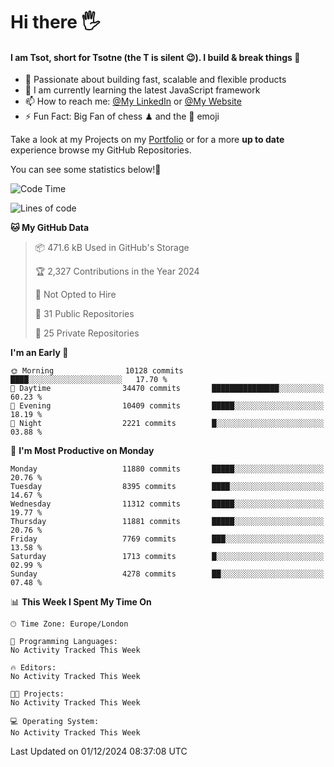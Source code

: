 # Hi there :raised_hand_with_fingers_splayed:
#### I am Tsot, short for Tsotne (the T is silent :wink:). I build & break things :space_invader:
- :telescope: Passionate about building fast, scalable and flexible products
- :seedling: I am currently learning the latest JavaScript framework 
- :mailbox: How to reach me: [@My LinkedIn](https://www.linkedin.com/in/tsotne-gvadzabia/) or [@My Website](https://tsotne.co.uk/contact)
- :zap: Fun Fact: Big Fan of chess ♟ and the 👾 emoji

Take a look at my Projects on my [Portfolio](https://tsotne.co.uk/) or for a more **up to date** experience browse my GitHub Repositories.

You can see some statistics below!:space_invader:
<!--START_SECTION:waka-->
![Code Time](http://img.shields.io/badge/Code%20Time-761%20hrs%202%20mins-blue)

![Lines of code](https://img.shields.io/badge/From%20Hello%20World%20I%27ve%20Written-20.2%20million%20lines%20of%20code-blue)

**🐱 My GitHub Data** 

> 📦 471.6 kB Used in GitHub's Storage 
 > 
> 🏆 2,327 Contributions in the Year 2024
 > 
> 🚫 Not Opted to Hire
 > 
> 📜 31 Public Repositories 
 > 
> 🔑 25 Private Repositories 
 > 
**I'm an Early 🐤** 

```text
🌞 Morning                10128 commits       ████░░░░░░░░░░░░░░░░░░░░░   17.70 % 
🌆 Daytime                34470 commits       ███████████████░░░░░░░░░░   60.23 % 
🌃 Evening                10409 commits       █████░░░░░░░░░░░░░░░░░░░░   18.19 % 
🌙 Night                  2221 commits        █░░░░░░░░░░░░░░░░░░░░░░░░   03.88 % 
```
📅 **I'm Most Productive on Monday** 

```text
Monday                   11880 commits       █████░░░░░░░░░░░░░░░░░░░░   20.76 % 
Tuesday                  8395 commits        ████░░░░░░░░░░░░░░░░░░░░░   14.67 % 
Wednesday                11312 commits       █████░░░░░░░░░░░░░░░░░░░░   19.77 % 
Thursday                 11881 commits       █████░░░░░░░░░░░░░░░░░░░░   20.76 % 
Friday                   7769 commits        ███░░░░░░░░░░░░░░░░░░░░░░   13.58 % 
Saturday                 1713 commits        █░░░░░░░░░░░░░░░░░░░░░░░░   02.99 % 
Sunday                   4278 commits        ██░░░░░░░░░░░░░░░░░░░░░░░   07.48 % 
```


📊 **This Week I Spent My Time On** 

```text
🕑︎ Time Zone: Europe/London

💬 Programming Languages: 
No Activity Tracked This Week

🔥 Editors: 
No Activity Tracked This Week

🐱‍💻 Projects: 
No Activity Tracked This Week

💻 Operating System: 
No Activity Tracked This Week
```


 Last Updated on 01/12/2024 08:37:08 UTC
<!--END_SECTION:waka-->
